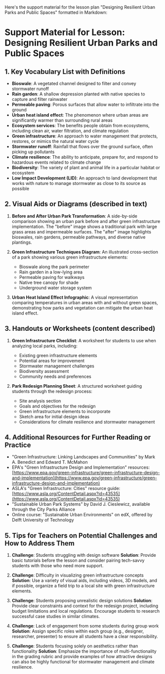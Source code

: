 Here's the support material for the lesson plan "Designing Resilient Urban Parks and Public Spaces" formatted in Markdown:

# Support Material for Lesson: Designing Resilient Urban Parks and Public Spaces

## 1. Key Vocabulary List with Definitions

- **Bioswale**: A vegetated channel designed to filter and convey stormwater runoff
- **Rain garden**: A shallow depression planted with native species to capture and filter rainwater
- **Permeable paving**: Porous surfaces that allow water to infiltrate into the ground
- **Urban heat island effect**: The phenomenon where urban areas are significantly warmer than surrounding rural areas
- **Ecosystem services**: The benefits people obtain from ecosystems, including clean air, water filtration, and climate regulation
- **Green infrastructure**: An approach to water management that protects, restores, or mimics the natural water cycle
- **Stormwater runoff**: Rainfall that flows over the ground surface, often picking up pollutants
- **Climate resilience**: The ability to anticipate, prepare for, and respond to hazardous events related to climate change
- **Biodiversity**: The variety of plant and animal life in a particular habitat or ecosystem
- **Low Impact Development (LID)**: An approach to land development that works with nature to manage stormwater as close to its source as possible

## 2. Visual Aids or Diagrams (described in text)

1. **Before and After Urban Park Transformation**:
   A side-by-side comparison showing an urban park before and after green infrastructure implementation. The "before" image shows a traditional park with large grass areas and impermeable surfaces. The "after" image highlights bioswales, rain gardens, permeable pathways, and diverse native plantings.

2. **Green Infrastructure Techniques Diagram**:
   An illustrated cross-section of a park showing various green infrastructure elements:
   - Bioswale along the park perimeter
   - Rain garden in a low-lying area
   - Permeable paving for walkways
   - Native tree canopy for shade
   - Underground water storage system

3. **Urban Heat Island Effect Infographic**:
   A visual representation comparing temperatures in urban areas with and without green spaces, demonstrating how parks and vegetation can mitigate the urban heat island effect.

## 3. Handouts or Worksheets (content described)

1. **Green Infrastructure Checklist**:
   A worksheet for students to use when analyzing local parks, including:
   - Existing green infrastructure elements
   - Potential areas for improvement
   - Stormwater management challenges
   - Biodiversity assessment
   - Community needs and preferences

2. **Park Redesign Planning Sheet**:
   A structured worksheet guiding students through the redesign process:
   - Site analysis section
   - Goals and objectives for the redesign
   - Green infrastructure elements to incorporate
   - Sketch area for initial design ideas
   - Considerations for climate resilience and stormwater management

## 4. Additional Resources for Further Reading or Practice

- "Green Infrastructure: Linking Landscapes and Communities" by Mark A. Benedict and Edward T. McMahon
- EPA's "Green Infrastructure Design and Implementation" resources: [https://www.epa.gov/green-infrastructure/green-infrastructure-design-and-implementation](https://www.epa.gov/green-infrastructure/green-infrastructure-design-and-implementation)
- ASLA's "Green Infrastructure: Cities" resource guide: [https://www.asla.org/ContentDetail.aspx?id=43535](https://www.asla.org/ContentDetail.aspx?id=43535)
- "Sustainable Urban Park Systems" by David J. Cieslewicz, available through the City Parks Alliance
- Online course: "Sustainable Urban Environments" on edX, offered by Delft University of Technology

## 5. Tips for Teachers on Potential Challenges and How to Address Them

1. **Challenge**: Students struggling with design software
   **Solution**: Provide basic tutorials before the lesson and consider pairing tech-savvy students with those who need more support.

2. **Challenge**: Difficulty in visualizing green infrastructure concepts
   **Solution**: Use a variety of visual aids, including videos, 3D models, and if possible, organize a field trip to a local site with green infrastructure elements.

3. **Challenge**: Students proposing unrealistic design solutions
   **Solution**: Provide clear constraints and context for the redesign project, including budget limitations and local regulations. Encourage students to research successful case studies in similar climates.

4. **Challenge**: Lack of engagement from some students during group work
   **Solution**: Assign specific roles within each group (e.g., designer, researcher, presenter) to ensure all students have a clear responsibility.

5. **Challenge**: Students focusing solely on aesthetics rather than functionality
   **Solution**: Emphasize the importance of multi-functionality in the grading rubric and provide examples of how attractive designs can also be highly functional for stormwater management and climate resilience.